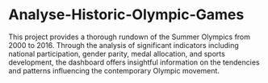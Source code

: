 # Analyse-Historic-Olympic-Games
This project provides a thorough rundown of the Summer Olympics from 2000 to 2016. Through the analysis of significant indicators including national participation, gender parity, medal allocation, and sports development, the dashboard offers insightful information on the tendencies and patterns influencing the contemporary Olympic movement.
